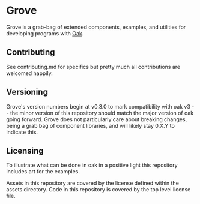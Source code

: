 # Grove

Grove is a grab-bag of extended components, examples, and utilities for developing programs with [Oak](https://www.github.com/oakmound/oak).

## Contributing

See contributing.md for specifics but pretty much all contributions are welcomed happily.

## Versioning

Grove's version numbers begin at v0.3.0 to mark compatibility with oak v3 -- the minor version of this repository should match the major version of oak going forward. Grove does not particularly care about breaking changes, being a grab bag of component libraries, and will likely stay 0.X.Y to indicate this. 

## Licensing

To illustrate what can be done in oak in a positive light this repository includes art for the examples.

Assets in this repository are covered by the license defined within the assets directory. Code in this repository is covered by the top level license file.
